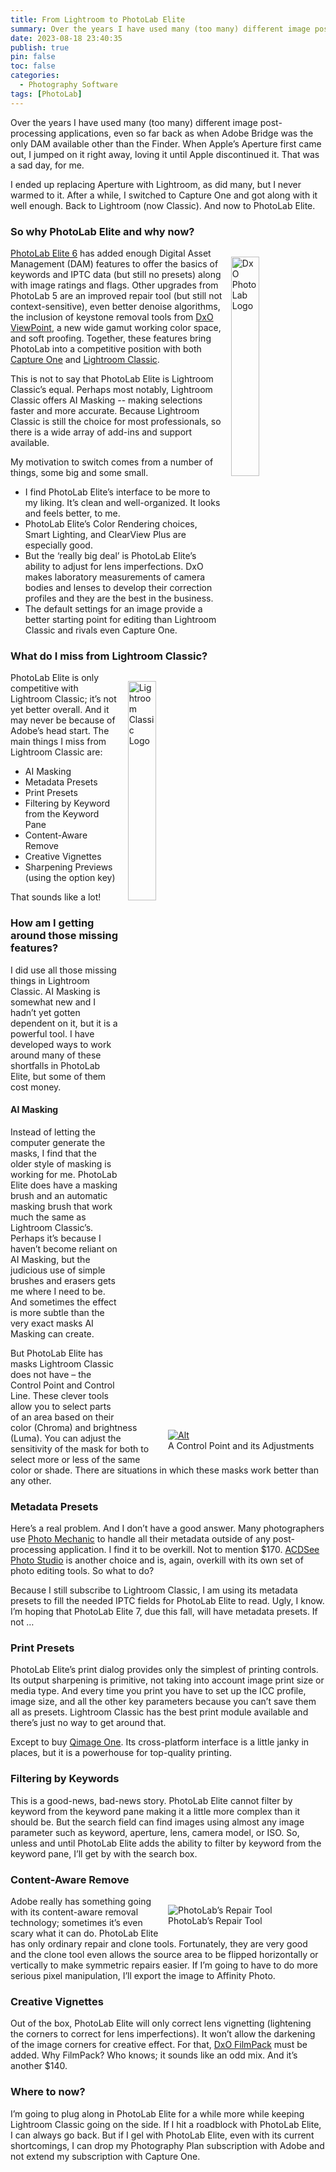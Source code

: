 ```yaml
---
title: From Lightroom to PhotoLab Elite
summary: Over the years I have used many (too many) different image post-processing applications, even so far back as when Adobe Bridge was the only DAM available other than the Finder. When Apple’s Aperture first came out, I jumped on it right away, loving it until Apple discontinued it. That was a sad day, for me.
date: 2023-08-18 23:40:35
publish: true
pin: false
toc: false
categories:
  - Photography Software
tags: [PhotoLab]
---
```


Over the years I have used many (too many) different image post-processing applications, even so far back as when Adobe Bridge was the only DAM available other than the Finder. When Apple’s Aperture first came out, I jumped on it right away, loving it until Apple discontinued it. That was a sad day, for me.

<!--more-->

I ended up replacing Aperture with Lightroom, as did many, but I never warmed to it. After a while, I switched to Capture One and got along with it well enough. Back to Lightroom (now Classic). And now to PhotoLab Elite.

### So why PhotoLab Elite and why now?

<img src="/assets/images/wp-content/uploads/2023/10/image-1.png" alt="DxO PhotoLab Logo" style="float: right; width: 30%; margin: 1em 0em 1em 1em">

[PhotoLab Elite 6](https://www.dxo.com/dxo-photolab/) has added enough Digital Asset Management (DAM) features to offer the basics of keywords and IPTC data (but still no presets) along with image ratings and flags. Other upgrades from PhotoLab 5 are an improved repair tool (but still not context-sensitive), even better denoise algorithms, the inclusion of keystone removal tools from [DxO ViewPoint](https://www.dxo.com/dxo-viewpoint/), a new wide gamut working color space, and soft proofing. Together, these features bring PhotoLab into a competitive position with both [Capture One](https://www.captureone.com/en) and [Lightroom Classic](https://www.adobe.com/products/photoshop-lightroom-classic.html).

This is not to say that PhotoLab Elite is Lightroom Classic’s equal. Perhaps most notably, Lightroom Classic offers AI Masking -- making selections faster and more accurate. Because Lightroom Classic is still the choice for most professionals, so there is a wide array of add-ins and support available.

My motivation to switch comes from a number of things, some big and some small.

- I find PhotoLab Elite’s interface to be more to my liking. It’s clean and well-organized. It looks and feels better, to me.
- PhotoLab Elite’s Color Rendering choices, Smart Lighting, and ClearView Plus are especially good.
- But the ‘really big deal’ is PhotoLab Elite’s ability to adjust for lens imperfections. DxO makes laboratory measurements of camera bodies and lenses to develop their correction profiles and they are the best in the business.
- The default settings for an image provide a better starting point for editing than Lightroom Classic and rivals even Capture One.

### What do I miss from Lightroom Classic?

<img src="https://images.squarespace-cdn.com/content/v1/641f4673ddd4f748a3e6b2f6/9a7ac23e-9add-4b41-acb2-b6856ab64e13/LrC.png" alt="Lightroom Classic Logo" style="float: right; width: 30%; margin: 1em 0em 1em 1em">

PhotoLab Elite is only competitive with Lightroom Classic; it’s not yet better overall. And it may never be because of Adobe’s head start. The main things I miss from Lightroom Classic are:

- AI Masking
- Metadata Presets
- Print Presets
- Filtering by Keyword from the Keyword Pane
- Content-Aware Remove
- Creative Vignettes
- Sharpening Previews (using the option key)

That sounds like a lot!

### How am I getting around those missing features?

I did use all those missing things in Lightroom Classic. AI Masking is somewhat new and I hadn’t yet gotten dependent on it, but it is a powerful tool. I have developed ways to work around many of these shortfalls in PhotoLab Elite, but some of them cost money.

#### AI Masking

<figure style="float: right; width: 50%; margin: 1em 0em 1em 1em"><a href="https://images.squarespace-cdn.com/content/v1/641f4673ddd4f748a3e6b2f6/5e241d84-2705-4b2a-bf87-41a94fe8bf75/control+point.jpeg"><img src="https://images.squarespace-cdn.com/content/v1/641f4673ddd4f748a3e6b2f6/5e241d84-2705-4b2a-bf87-41a94fe8bf75/control+point.jpeg" alt="Alt"></a><figcaption>A Control Point and its Adjustments</figcaption></figure>

Instead of letting the computer generate the masks, I find that the older style of masking is working for me. PhotoLab Elite does have a masking brush and an automatic masking brush that work much the same as Lightroom Classic’s. Perhaps it’s because I haven’t become reliant on AI Masking, but the judicious use of simple brushes and erasers gets me where I need to be. And sometimes the effect is more subtle than the very exact masks AI Masking can create.

But PhotoLab Elite has masks Lightroom Classic does not have – the Control Point and Control Line. These clever tools allow you to select parts of an area based on their color (Chroma) and brightness (Luma). You can adjust the sensitivity of the mask for both to select more or less of the same color or shade. There are situations in which these masks work better than any other.

### Metadata Presets

Here’s a real problem. And I don’t have a good answer. Many photographers use [Photo Mechanic](https://home.camerabits.com/) to handle all their metadata outside of any post-processing application. I find it to be overkill. Not to mention $170. [ACDSee Photo Studio](https://www.acdsee.com/en/products/photo-studio-mac/) is another choice and is, again, overkill with its own set of photo editing tools. So what to do?

Because I still subscribe to Lightroom Classic, I am using its metadata presets to fill the needed IPTC fields for PhotoLab Elite to read. Ugly, I know. I’m hoping that PhotoLab Elite 7, due this fall, will have metadata presets. If not …

### Print Presets

PhotoLab Elite’s print dialog provides only the simplest of printing controls. Its output sharpening is primitive, not taking into account image print size or media type. And every time you print you have to set up the ICC profile, image size, and all the other key parameters because you can’t save them all as presets. Lightroom Classic has the best print module available and there’s just no way to get around that.

Except to buy [Qimage One](https://www.binartem.com/qimageone/). Its cross-platform interface is a little janky in places, but it is a powerhouse for top-quality printing.

### Filtering by Keywords

This is a good-news, bad-news story. PhotoLab Elite cannot filter by keyword from the keyword pane making it a little more complex than it should be. But the search field can find images using almost any image parameter such as keyword, aperture, lens, camera model, or ISO. So, unless and until PhotoLab Elite adds the ability to filter by keyword from the keyword pane, I’ll get by with the search box.

### Content-Aware Remove

<figure style="float: right; width: 50%; margin: 1em 0em 1em 1em"><img src="https://images.squarespace-cdn.com/content/v1/641f4673ddd4f748a3e6b2f6/ceae43ba-5e0e-413b-8b3d-1b0c2f24663a/repair.jpeg" alt="PhotoLab’s Repair Tool"><figcaption>PhotoLab’s Repair Tool</figcaption></figure>

Adobe really has something going with its content-aware removal technology; sometimes it’s even scary what it can do. PhotoLab Elite has only ordinary repair and clone tools. Fortunately, they are very good and the clone tool even allows the source area to be flipped horizontally or vertically to make symmetric repairs easier. If I’m going to have to do more serious pixel manipulation, I’ll export the image to Affinity Photo.

### Creative Vignettes

Out of the box, PhotoLab Elite will only correct lens vignetting (lightening the corners to correct for lens imperfections). It won’t allow the darkening of the image corners for creative effect. For that, [DxO FilmPack](https://www.dxo.com/dxo-filmpack/) must be added. Why FilmPack? Who knows; it sounds like an odd mix. And it’s another $140.

### Where to now?

I’m going to plug along in PhotoLab Elite for a while more while keeping Lightroom Classic going on the side. If I hit a roadblock with PhotoLab Elite, I can always go back. But if I gel with PhotoLab Elite, even with its current shortcomings, I can drop my Photography Plan subscription with Adobe and not extend my subscription with Capture One.
